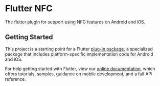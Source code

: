 # Flutter NFC

The flutter plugin for support using NFC features on Android and iOS.

## Getting Started

This project is a starting point for a Flutter [plug-in package](https://flutter.dev/developing-packages/), a specialized package that includes platform-specific implementation code for Android and iOS.

For help getting started with Flutter, view our [online documentation](https://flutter.dev/docs), which offers tutorials, samples, guidance on mobile development, and a full API reference.